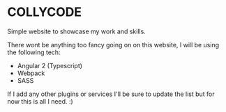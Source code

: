 COLLYCODE
=========

Simple website to showcase my work and skills.

There wont be anything too fancy going on on this website, I will be using the following tech:

* Angular 2 (Typescript)
* Webpack
* SASS

If I add any other plugins or services I'll be sure to update the list but for now this is all I need. :)
